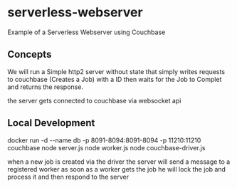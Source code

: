 # serverless-webserver
Example of a Serverless Webserver using Couchbase

## Concepts
We will run a Simple http2 server without state that simply writes requests to couchbase (Creates a Job) with a ID
then waits for the Job to Complet and returns the response.

the server gets connected to couchbase via websocket api 


## Local Development
docker run -d --name db -p 8091-8094:8091-8094 -p 11210:11210 couchbase
node server.js
node worker.js 
node couchbase-driver.js

when a new job is created via the driver the server will send a message to a registered worker as soon as a worker gets the job he will lock the job and process it and then respond to the server
